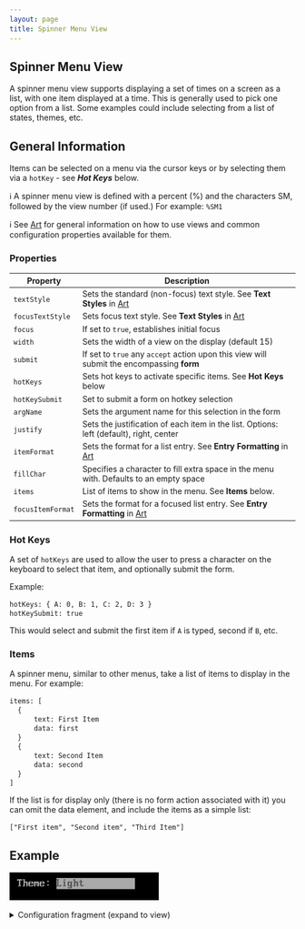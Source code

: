 ```yaml
---
layout: page
title: Spinner Menu View
---
```

## Spinner Menu View
A spinner menu view supports displaying a set of times on a screen as a list, with one item displayed at a time. This is generally used to pick one option from a list. Some examples could include selecting from a list of states, themes, etc.

## General Information

Items can be selected on a menu via the cursor keys or by selecting them via a `hotKey` - see ***Hot Keys*** below.

:information_source: A spinner menu view is defined with a percent (%) and the characters SM, followed by the view number (if used.) For example: `%SM1`

:information_source: See [Art](../general.md) for general information on how to use views and common configuration properties available for them.

### Properties

| Property    | Description  |
|-------------|--------------|
| `textStyle` | Sets the standard (non-focus) text style. See **Text Styles** in [Art](../general.md) |
| `focusTextStyle` | Sets focus text style. See **Text Styles** in [Art](../general.md)|
| `focus` | If set to `true`, establishes initial focus |
| `width` | Sets the width of a view on the display (default 15)|
| `submit` | If set to `true` any `accept` action upon this view will submit the encompassing **form** |
| `hotKeys` | Sets hot keys to activate specific items. See **Hot Keys** below |
| `hotKeySubmit` | Set to submit a form on hotkey selection |
| `argName` | Sets the argument name for this selection in the form |
| `justify` | Sets the justification of each item in the list. Options: left (default), right, center |
| `itemFormat` | Sets the format for a list entry. See **Entry Formatting** in [Art](../general.md) |
| `fillChar` | Specifies a character to fill extra space in the menu with. Defaults to an empty space |
| `items` | List of items to show in the menu. See **Items** below.
| `focusItemFormat` | Sets the format for a focused list entry. See **Entry Formatting** in [Art](../general.md) |


### Hot Keys

A set of `hotKeys` are used to allow the user to press a character on the keyboard to select that item, and optionally submit the form.

Example:

```
hotKeys: { A: 0, B: 1, C: 2, D: 3 }
hotKeySubmit: true
```
This would select and submit the first item if `A` is typed, second if `B`, etc.

### Items

A spinner menu, similar to other menus, take a list of items to display in the menu. For example:


```
items: [
  {
      text: First Item
      data: first
  }
  {
      text: Second Item
      data: second
  }
]
```

If the list is for display only (there is no form action associated with it) you can omit the data element, and include the items as a simple list:

```
["First item", "Second item", "Third Item"]
```

## Example

![Example](../../assets/images/spinner_menu_view_example1.gif "Spinner menu")

<details>
<summary>Configuration fragment (expand to view)</summary>
<div markdown="1">
```
SM1: {
  submit: true
  argName: themeSelect
  items: [
    {
      text: Light
      data: light
    }
    {
      text: Dark
      data: dark
    }
    {
      text: Rainbow
      data: rainbow
    }
    {
      text: Gruvbox
      data: gruvbox
    }
  ]
}

```
</div>
</details>

